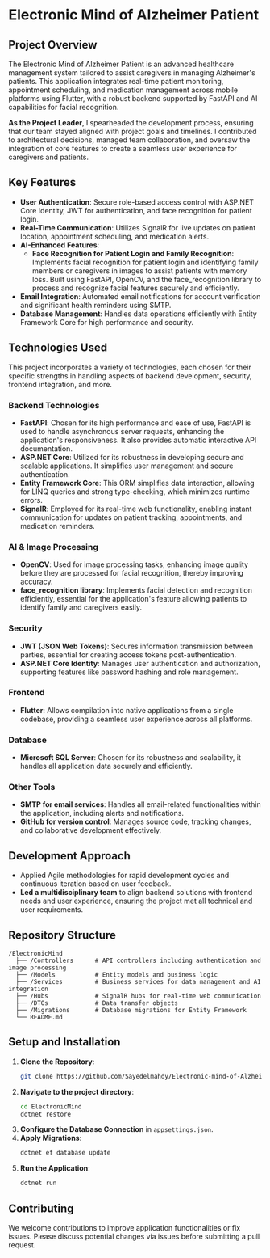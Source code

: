 
# Electronic Mind of Alzheimer Patient

## Project Overview
The Electronic Mind of Alzheimer Patient is an advanced healthcare management system tailored to assist caregivers in managing Alzheimer's patients. This application integrates real-time patient monitoring, appointment scheduling, and medication management across mobile platforms using Flutter, with a robust backend supported by FastAPI and AI capabilities for facial recognition.

**As the Project Leader**, I spearheaded the development process, ensuring that our team stayed aligned with project goals and timelines. I contributed to architectural decisions, managed team collaboration, and oversaw the integration of core features to create a seamless user experience for caregivers and patients.

## Key Features
- **User Authentication**: Secure role-based access control with ASP.NET Core Identity, JWT for authentication, and face recognition for patient login.
- **Real-Time Communication**: Utilizes SignalR for live updates on patient location, appointment scheduling, and medication alerts.
- **AI-Enhanced Features**:
  - **Face Recognition for Patient Login and Family Recognition**: Implements facial recognition for patient login and identifying family members or caregivers in images to assist patients with memory loss. Built using FastAPI, OpenCV, and the face_recognition library to process and recognize facial features securely and efficiently.
- **Email Integration**: Automated email notifications for account verification and significant health reminders using SMTP.
- **Database Management**: Handles data operations efficiently with Entity Framework Core for high performance and security.

## Technologies Used

This project incorporates a variety of technologies, each chosen for their specific strengths in handling aspects of backend development, security, frontend integration, and more.

### Backend Technologies
- **FastAPI**: Chosen for its high performance and ease of use, FastAPI is used to handle asynchronous server requests, enhancing the application's responsiveness. It also provides automatic interactive API documentation.
- **ASP.NET Core**: Utilized for its robustness in developing secure and scalable applications. It simplifies user management and secure authentication.
- **Entity Framework Core**: This ORM simplifies data interaction, allowing for LINQ queries and strong type-checking, which minimizes runtime errors.
- **SignalR**: Employed for its real-time web functionality, enabling instant communication for updates on patient tracking, appointments, and medication reminders.

### AI & Image Processing
- **OpenCV**: Used for image processing tasks, enhancing image quality before they are processed for facial recognition, thereby improving accuracy.
- **face_recognition library**: Implements facial detection and recognition efficiently, essential for the application's feature allowing patients to identify family and caregivers easily.

### Security
- **JWT (JSON Web Tokens)**: Secures information transmission between parties, essential for creating access tokens post-authentication.
- **ASP.NET Core Identity**: Manages user authentication and authorization, supporting features like password hashing and role management.

### Frontend
- **Flutter**: Allows compilation into native applications from a single codebase, providing a seamless user experience across all platforms.

### Database
- **Microsoft SQL Server**: Chosen for its robustness and scalability, it handles all application data securely and efficiently.

### Other Tools
- **SMTP for email services**: Handles all email-related functionalities within the application, including alerts and notifications.
- **GitHub for version control**: Manages source code, tracking changes, and collaborative development effectively.

## Development Approach
- Applied Agile methodologies for rapid development cycles and continuous iteration based on user feedback.
- **Led a multidisciplinary team** to align backend solutions with frontend needs and user experience, ensuring the project met all technical and user requirements.

## Repository Structure
```
/ElectronicMind
  ├── /Controllers      # API controllers including authentication and image processing
  ├── /Models           # Entity models and business logic
  ├── /Services         # Business services for data management and AI integration
  ├── /Hubs             # SignalR hubs for real-time web communication
  ├── /DTOs             # Data transfer objects
  ├── /Migrations       # Database migrations for Entity Framework
  └── README.md
```

## Setup and Installation
1. **Clone the Repository**:
   ```bash 
   git clone https://github.com/Sayedelmahdy/Electronic-mind-of-Alzheimer-s-patients/.git
   ```
2. **Navigate to the project directory**:
   ```bash
   cd ElectronicMind
   dotnet restore
   ```
3. **Configure the Database Connection** in `appsettings.json`.
4. **Apply Migrations**:
   ```bash
   dotnet ef database update
   ```
5. **Run the Application**:
   ```bash
   dotnet run
   ```

## Contributing
We welcome contributions to improve application functionalities or fix issues. Please discuss potential changes via issues before submitting a pull request.

